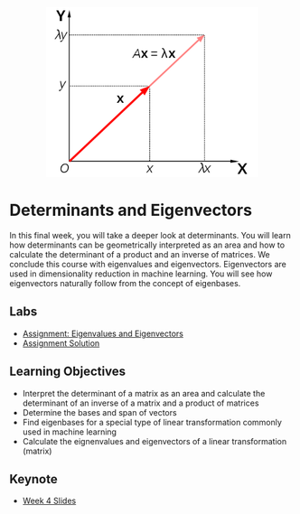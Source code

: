 <div align="center">

<img src="../images/eigenvalue-equation.png" width="375" alt="Linear Algebra for ML">

</div>

# Determinants and Eigenvectors

In this final week, you will take a deeper look at determinants. You will learn how determinants can be geometrically interpreted as an area and how to calculate the determinant of a product and an inverse of matrices. We conclude this course with eigenvalues and eigenvectors. Eigenvectors are used in dimensionality reduction in machine learning. You will see how eigenvectors naturally follow from the concept of eigenbases.

## Labs

- [Assignment: Eigenvalues and Eigenvectors](./notebooks/lab1_w4_assignment.ipynb)
- [Assignment Solution](./notebooks/solution/lab1_w4_assignment_solution.ipynb)

## Learning Objectives

- Interpret the determinant of a matrix as an area and calculate the determinant of an inverse of a matrix and a product of matrices
- Determine the bases and span of vectors
- Find eigenbases for a special type of linear transformation commonly used in machine learning
- Calculate the eignenvalues and eigenvectors of a linear transformation (matrix)

## Keynote

- [Week 4 Slides](./slides/Week4-Linear-Algebra-Keynote.pdf)
